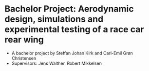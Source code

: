 # Bachelor Project: Aerodynamic design, simulations and experimental testing of a race car rear wing
- A bachelor project by Steffan Johan Kirk and Carl-Emil Grøn Christensen
- Supervisors: Jens Walther, Robert Mikkelsen
